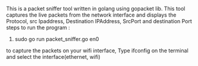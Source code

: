 This is a packet sniffer tool written in golang using gopacket lib.
This tool captures the live packets from the network interface and displays the Protocol, src Ipaddress, Destination IPAddress, SrcPort and destination Port 
steps to run the program :
 1. sudo go run packet_sniffer.go en0

to capture the packets on your wifi interface, Type ifconfig on the terminal and select the interface(ethernet, wifi)
